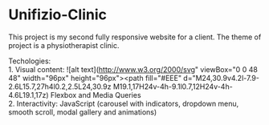 # Unifizio-Clinic

This project is my second fully responsive website for a client. The theme of project is a physiotherapist clinic.

Techologies:<br> 1. Visual content: ![alt text](http://www.w3.org/2000/svg"  viewBox="0 0 48 48" width="96px" height="96px"><path fill="#E65100" d="M41,5H7l3,34l14,4l14-4L41,5L41,5z"/><path fill="#FF6D00" d="M24 8L24 39.9 35.2 36.7 37.7 8z"/><path fill="#FFF" d="M24,25v-4h8.6l-0.7,11.5L24,35.1v-4.2l4.1-1.4l0.3-4.5H24z M32.9,17l0.3-4H24v4H32.9z"/><path fill="#EEE" d="M24,30.9v4.2l-7.9-2.6L15.7,27h4l0.2,2.5L24,30.9z M19.1,17H24v-4h-9.1l0.7,12H24v-4h-4.6L19.1,17z)
Flexbox and Media Queries <br>
             2. Interactivity: JavaScript (carousel with indicators, dropdown menu, smooth scroll, modal gallery and animations)

           
